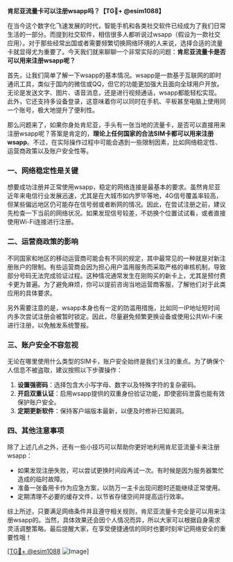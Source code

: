 **肯尼亚流量卡可以注册wsapp吗？【TG💪+ @esim1088】**

在当今这个数字化飞速发展的时代，智能手机和各类社交软件已经成为了我们日常生活的一部分。而提到社交软件，相信很多人都听说过wsapp（假设为一款社交应用）。对于那些经常出国或者需要频繁切换网络环境的人来说，选择合适的流量卡就显得尤为重要了。今天我们就来聊聊一个非常实际的问题：**肯尼亚流量卡是否可以用来注册wsapp呢？**

首先，让我们简单了解一下wsapp的基本情况。wsapp是一款基于互联网的即时通讯工具，类似于国内的微信或QQ，但它的功能更加强大且面向全球用户开放。无论是发送文字、图片、语音消息，还是进行视频通话，wsapp都能轻松实现。此外，它还支持多设备登录，这意味着你可以同时在手机、平板甚至电脑上使用同一个账号，极大地提升了便利性。

那么问题来了，如果你身处肯尼亚，手头有一张当地的流量卡，是否可以直接用来注册wsapp呢？答案是肯定的，**理论上任何国家的合法SIM卡都可以用来注册wsapp**。不过，在实际操作过程中可能会遇到一些限制因素，比如网络稳定性、运营商政策以及账户安全性等。

### **一、网络稳定性是关键**

想要成功注册并正常使用wsapp，稳定的网络连接是最基本的要求。虽然肯尼亚近年来电信行业发展迅速，尤其是在大城市如内罗毕等地，4G信号覆盖率较高，但某些偏远地区仍可能存在信号弱或者断网的情况。因此，在尝试注册之前，建议先检查一下当前的网络状况。如果发现信号较差，不妨换个位置试试看，或者直接使用Wi-Fi连接进行注册。

### **二、运营商政策的影响**

不同国家和地区的移动运营商可能会有不同的规定，其中最常见的一种就是对新注册账户的限制。有些运营商会因为担心用户滥用服务而采取严格的审核机制，导致部分号码无法完成验证过程。这种情况通常发生在刚购买的新卡上，尤其是预付费卡更为普遍。为了避免麻烦，你可以提前咨询当地运营商客服，了解他们对于此类应用的具体要求。

另外需要注意的是，wsapp本身也有一定的防滥用措施，比如同一IP地址短时间内多次尝试注册会被暂时锁定。因此，尽量避免频繁更换设备或使用公共Wi-Fi来进行注册，以免触发系统警报。

### **三、账户安全不容忽视**

无论在哪里使用什么类型的SIM卡，账户安全始终是我们关注的重点。为了确保个人信息不被盗取，建议按照以下步骤操作：

1. **设置强密码**：选择包含大小写字母、数字以及特殊字符的复杂密码。
2. **开启双重认证**：启用wsapp提供的双重身份验证功能，即使密码泄露也能有效保护账户安全。
3. **定期更新软件**：保持客户端版本最新，以便及时修补已知漏洞。

### **四、其他注意事项**

除了上述几点之外，还有一些小技巧可以帮助你更好地利用肯尼亚流量卡来注册wsapp：

- 如果发现注册失败，可以尝试更换时间段再试一次。有时候是因为服务器繁忙造成的临时故障。
- 准备一张备用卡作为应急方案，以防万一主卡出现问题时还能继续正常使用。
- 定期清理不必要的缓存文件，以节省存储空间并提高运行效率。

综上所述，只要满足网络条件并且遵守相关规则，肯尼亚流量卡完全是可以用来注册wsapp的。当然，具体效果还会因个人情况而异，所以大家可以根据自身需求灵活调整策略。最后提醒大家，在享受便捷通信的同时也要时刻牢记网络安全的重要性哦！

[[TG💪+ @esim1088](https://t.me/s/esim1088) ![Image](https://i.postimg.cc/4NQfJmqS/Snipaste-2025-05-13-00-14-12.png)]
